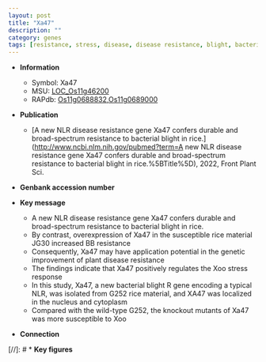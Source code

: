 ```yaml
---
layout: post
title: "Xa47"
description: ""
category: genes
tags: [resistance, stress, disease, disease resistance, blight, bacterial blight, nucleus, cytoplasm, xoo, stress response, Xoo,  xoo ]
---
```


* **Information**  
    + Symbol: Xa47  
    + MSU: [LOC_Os11g46200](http://rice.uga.edu/cgi-bin/ORF_infopage.cgi?orf=LOC_Os11g46200)  
    + RAPdb: [Os11g0688832](https://rapdb.dna.affrc.go.jp/locus/?name=Os11g0688832),[Os11g0689000](https://rapdb.dna.affrc.go.jp/locus/?name=Os11g0689000)  

* **Publication**  
    + [A new NLR disease resistance gene Xa47 confers durable and broad-spectrum resistance to bacterial blight in rice.](http://www.ncbi.nlm.nih.gov/pubmed?term=A new NLR disease resistance gene Xa47 confers durable and broad-spectrum resistance to bacterial blight in rice.%5BTitle%5D), 2022, Front Plant Sci.

* **Genbank accession number**  

* **Key message**  
    + A new NLR disease resistance gene Xa47 confers durable and broad-spectrum resistance to bacterial blight in rice.
    + By contrast, overexpression of Xa47 in the susceptible rice material JG30 increased BB resistance
    + Consequently, Xa47 may have application potential in the genetic improvement of plant disease resistance
    + The findings indicate that Xa47 positively regulates the Xoo stress response
    + In this study, Xa47, a new bacterial blight R gene encoding a typical NLR, was isolated from G252 rice material, and XA47 was localized in the nucleus and cytoplasm
    + Compared with the wild-type G252, the knockout mutants of Xa47 was more susceptible to Xoo

* **Connection**  

[//]: # * **Key figures**  


